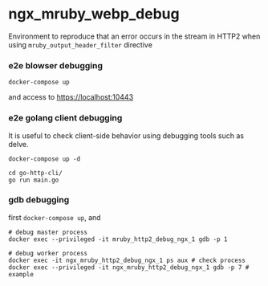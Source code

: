 # ngx_mruby_webp_debug

Environment to reproduce that an error occurs in the stream in HTTP2 when using `mruby_output_header_filter` directive

### e2e blowser debugging

```
docker-compose up
```

and access to [https://localhost:10443](https://localhost:10443)

### e2e golang client debugging

It is useful to check client-side behavior using debugging tools such as delve.

```
docker-compose up -d

cd go-http-cli/
go run main.go
```

### gdb debugging

first `docker-compose up`, and

```
# debug master process
docker exec --privileged -it mruby_http2_debug_ngx_1 gdb -p 1

# debug worker process
docker exec -it ngx_mruby_http2_debug_ngx_1 ps aux # check process
docker exec --privileged -it ngx_mruby_http2_debug_ngx_1 gdb -p 7 # example
```
